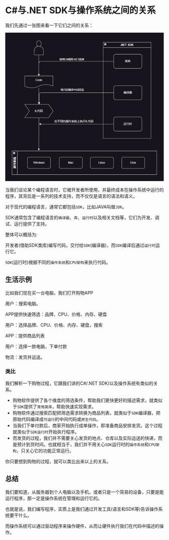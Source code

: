 # C#与.NET SDK与操作系统之间的关系

我们先通过一张图来看一下它们之间的关系：

![sdkRelations](../images/csharpBase/sdkRelations.png)

当我们谈论某个编程语言时，它被开发者所使用，并最终成本在操作系统中运行的程序，其背后是一系列的技术支持，而不仅仅是语言的语法和语义。

对于现代的编程语言，通常它都包括`SDK`，比如JAVA叫做`JDK`。

SDK通常包含了编程语言的`编译器`、`库`、`运行时`以及相关文档等，它们为开发、调试、运行提供了支持。

整体可以概括为:

开发者(借助SDK类库)编写代码，交付给`SDK`(编译器)，而`SDK`编译后通过`运行时`运行它。

`SDK`(运行时)根据不同的`操作系统`和`CPU架构`来执行代码。

## 生活示例

比如我们现在买一台电脑，我们打开购物APP

用户：搜索电脑。

APP提供快速筛选：品牌、CPU、价格、内存、硬盘

用户：选择品牌、CPU、价格、内存、硬盘，搜索

APP：提供商品列表

用户：选择一款电脑，下单付款

物流：发货并运送。

### 类比

我们解析一下购物过程，它跟我们讲的C#/.NET SDK/以及操作系统有类似的关系。

- 购物软件提供了各个维度的筛选条件，帮助我们更快更好的描述需求，就类似于`SDK`提供了`常用类库`，帮助快速实现需求。
- 购物软件通过搜索匹配把筛选需求转换为商品列表，就类似于`SDK`编译器，把原始代码编译成`可运行`的中间代码或`原生代码`。
- 当我们下单付款后，商家开始执行成单操作，即准备商品安排发货。这个过程就类似于`SDK运行时`开始执行程序。
- 而发货的过程，我们并不需要关心发货的地点、仓库以及实际运送的快递，而是预计到货时间。也就相当于，我们并不用关心`SDK`运行时的`操作系统`和`CPU架构`，只关心它的功能正常运行。

你只要想到购物的过程，就可以类比出来以上的关系。

## 总结

我们要知道，从服务器到个人电脑以及手机，或者只是一个简易的设备，只要是能运行程序，那一定是操作系统在管理和运行它的。

也就是说，我们编写程序，实质上是我们通过开发工具(语言和SDK等)告诉操作系统要干什么。

而操作系统可以通过驱动程序来操作硬件，从而让硬件执行我们在代码中描述的操作。



